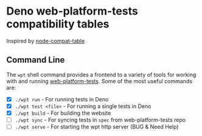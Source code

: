 # Deno web-platform-tests compatibility tables

Inspired by [node-compat-table](https://github.com/williamkapke/node-compat-table)

## Command Line

The `wpt` shell command provides a frontend to a variety of tools for working with and running [web-platform-tests](https://github.com/web-platform-tests/wpt). Some of the most useful commands are:

- [x] `./wpt run` - For running tests in Deno
- [x] `./wpt test <file>` - For running a single tests in Deno
- [x] `./wpt build` - For building the website
- [ ] `./wpt sync` - For syncing tests in `spec` from web-platform-tests repo
- [ ] `./wpt serve` - For starting the wpt http server (BUG & Need Help)
